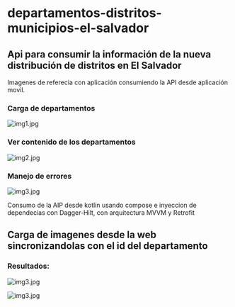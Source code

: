 # departamentos-distritos-municipios-el-salvador

## Api para consumir la información de la nueva distribución de distritos en El Salvador

Imagenes de referecia con aplicación consumiendo la API desde aplicación movil.

### Carga de departamentos


![img1.jpg](imagenes%2Fimg1.jpg)

### Ver contenido de los departamentos


![img2.jpg](imagenes%2Fimg2.jpg)

### Manejo de errores


![img3.jpg](imagenes%2Fimg3.jpg)



Consumo de la AIP desde kotlin usando compose e inyeccion de dependecias con Dagger-Hilt, con arquitectura MVVM y Retrofit


## Carga de imagenes desde la web sincronizandolas con el id del departamento

### Resultados:

![img3.jpg](imagenes%2Fimg4.jpg)


![img3.jpg](imagenes%2Fimg5.jpg)



